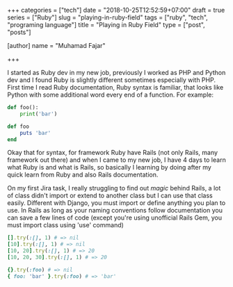 +++
categories = ["tech"]
date = "2018-10-25T12:52:59+07:00"
draft = true
series = ["Ruby"]
slug = "playing-in-ruby-field"
tags = ["ruby", "tech", "programing language"]
title = "Playing in Ruby Field"
type = ["post", "posts"]

[author]
  name = "Muhamad Fajar"

+++

I started as Ruby dev in my new job, previously I worked as PHP and Python dev and I found Ruby is slightly different sometimes especially with PHP. First time I read Ruby documentation, Ruby syntax is familiar, that looks like Python with some additional word every end of a function. For example:
```python
def foo():
    print('bar')
```
```ruby
def foo
    puts 'bar'
end
```


Okay that for syntax, for framework Ruby have Rails (not only Rails, many framework out there) and when I came to my new job, I have 4 days to learn what Ruby is and what is Rails, so basically I learning by doing after my quick learn from Ruby and also Rails documentation.


On my first Jira task, I really struggling to find out *magic* behind Rails, a lot of class didn't import or extend to another class but I can use that class easily. Different with Django, you must import or define anything you plan to use. In Rails as long as your naming conventions follow documentation you can save a few lines of code (except you're using unofficial Rails Gem, you must import class using 'use' command)
```ruby
[].try(:[], 1) # => nil
[10].try(:[], 1) # => nil
[10, 20].try(:[], 1) # => 20
[10, 20, 30].try(:[], 1) # => 20

{}.try(:foo) # => nil
{ foo: 'bar' }.try(:foo) # => 'bar'
```
